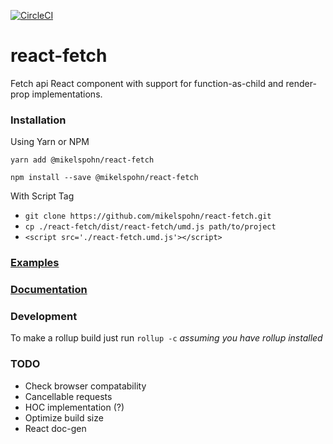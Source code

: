 [![CircleCI](https://circleci.com/gh/mikeLspohn/react-fetch.svg?style=svg)](https://circleci.com/gh/mikeLspohn/react-fetch)

# react-fetch

Fetch api React component with support for function-as-child and render-prop implementations.

### Installation

Using Yarn or NPM

`yarn add @mikelspohn/react-fetch`

`npm install --save @mikelspohn/react-fetch`

With Script Tag

  * `git clone https://github.com/mikelspohn/react-fetch.git`
  * `cp ./react-fetch/dist/react-fetch/umd.js path/to/project`
  * `<script src='./react-fetch.umd.js'></script>`

### [Examples](https://github.com/mikeLspohn/react-fetch/tree/master/examples)

### [Documentation](https://github.com/mikeLspohn/react-fetch/tree/master/docs)

### Development

To make a rollup build just run `rollup -c` _assuming you have rollup installed_

### TODO

  * Check browser compatability
  * Cancellable requests
  * HOC implementation (?)
  * Optimize build size
  * React doc-gen
